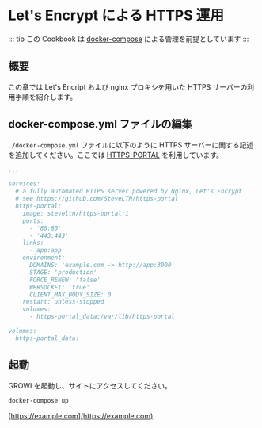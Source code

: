 # Let's Encrypt による HTTPS 運用

::: tip
この Cookbook は [docker-compose](../getting-started/docker-compose.md) による管理を前提としています
:::

## 概要

この章では Let's Encript および nginx プロキシを用いた HTTPS サーバーの利用手順を紹介します。

## docker-compose.yml ファイルの編集

`./docker-compose.yml` ファイルに以下のように HTTPS サーバーに関する記述を追加してください。ここでは [HTTPS-PORTAL](https://github.com/SteveLTN/https-portal) を利用しています。

```text:docker-compose.yml
...

services:
  # a fully automated HTTPS server powered by Nginx, Let's Encrypt
  # see https://github.com/SteveLTN/https-portal
  https-portal:
    image: steveltn/https-portal:1
    ports:
      - '80:80'
      - '443:443'
    links:
      - app:app
    environment:
      DOMAINS: 'example.com -> http://app:3000'
      STAGE: 'production'
      FORCE_RENEW: 'false'
      WEBSOCKET: 'true'
      CLIENT_MAX_BODY_SIZE: 0
    restart: unless-stopped
    volumes:
      - https-portal_data:/var/lib/https-portal

volumes:
  https-portal_data:
```

## 起動

GROWI を起動し、サイトにアクセスしてください。

```bash
docker-compose up
```

[https://example.com](https://example.com)